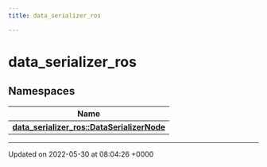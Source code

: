```yaml
---
title: data_serializer_ros

---
```


# data_serializer_ros



## Namespaces

| Name           |
| -------------- |
| **[data_serializer_ros::DataSerializerNode](/medusa_base/api/markdown/medusa_comms/comms_acoustic/data_serializer/Namespaces/namespacedata__serializer__ros_1_1DataSerializerNode/)**  |






-------------------------------

Updated on 2022-05-30 at 08:04:26 +0000